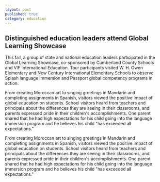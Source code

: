 ```yaml
---
layout: post
published: true
category: education
---
```


## Distinguished education leaders attend Global Learning Showcase

This fall, a group of state and national education leaders participated in the Global Learning Showcase, co-sponsored by Cumberland County Schools and VIF International Education. Tour participants visited W. H. Owen Elementary and New Century International Elementary Schools to observe Splash language immersion and Passport global competency programs in action.


From creating Moroccan art to singing greetings in Mandarin and completing assignments in Spanish, visitors viewed the positive impact of global education on students. School visitors heard from teachers and principals about the differences they are seeing in their classrooms, and parents expressed pride in their children's accomplishments. One parent shared that he had high expectations for his child going into the language immersion program and he believes his child "has exceeded all expectations."

From creating Moroccan art to singing greetings in Mandarin and completing assignments in Spanish, visitors viewed the positive impact of global education on students. School visitors heard from teachers and principals about the differences they are seeing in their classrooms, and parents expressed pride in their children's accomplishments. One parent shared that he had high expectations for his child going into the language immersion program and he believes his child "has exceeded all expectations."

